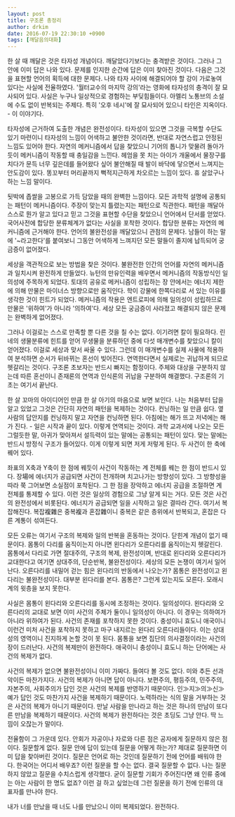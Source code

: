 ```yaml
---
layout: post
title: 구조론 총정리
author: drkim
date: 2016-07-19 22:30:10 +0900
tags: [깨달음의대화]
---
```

한 살 때 깨달은 것은 타자성 개념이다. 깨달았다기보다는 충격받은 것이다. 그러나 그 안에 이미 답은 나와 있다. 문제를 인지한 순간에 답은 이미 찾아진 것이다. 다음은 그것을 표현할 언어의 획득에 대한 문제다. 나와 타자 사이에 해결되어야 할 강이 가로놓여 있다는 사실에 전율하였다. '월터교수의 마지막 강의'라는 영화에 타자성의 충격이 잘 묘사되어 있다. 사실은 누구나 일상적으로 경험하는 부딪힘들이다. 아멜리 노통브의 소설에 수도 없이 반복되는 주제다. 특히 '오후 네시'에 잘 묘사되어 있으니 타인은 지옥이다. - 이 이야기다. 

  


타자성에 근거하여 도출한 개념은 완전성이다. 타자성이 있으면 그것을 극복할 수단도 있기 마련이니 타자성의 느낌이 어색하고 불안한 것이라면, 반대로 자연스럽고 안정된 느낌도 있어야 한다. 자연의 메커니즘에서 답을 찾았으니 기어의 톱니가 맞물려 돌아가듯이 메커니즘이 작동할 때 충일감을 느낀다. 헤엄을 못 치는 아이가 개울에서 물장구를 치다가 문득 너무 깊은데를 들어왔다 싶어 불안해질 때 발이 바닥에 닿으면서 느껴지는 안도감이 있다. 똥꼬부터 머리끝까지 뻑적지근하게 차오르는 느낌이 있다. 휴 살았구나 하는 느낌 말이다. 

  


됫박에 좁쌀을 고봉으로 가득 담았을 때의 완벽한 느낌이다. 모든 과학적 설명에 공통되는 패턴이 메커니즘이다. 주장이 맞는지 틀렸는지는 패턴으로 직관한다. 패턴을 깨달아 스스로 뭔가 알고 있다고 믿고 그것을 표현할 수단을 찾았으니 언어에서 단서를 얻었다. 국어사전에 합당한 분류체계가 없다는 사실을 포착한 것이다. 합당한 분류는 자연의 메커니즘에 근거해야 한다. 언어의 불완전성을 깨달았으니 관점의 문제다. 남들이 하는 말에 '~라고한다'를 붙여보니 그동안 어색하게 느껴지던 모든 말들이 졸지에 납득되어 궁금증이 없어졌다. 

  


세상을 객관적으로 보는 방법을 찾은 것이다. 불완전한 인간의 언어를 자연의 메커니즘과 일치시켜 완전하게 만들었다. 뉴턴의 만유인력을 배우면서 메커니즘의 작동방식인 일의성에 주목하게 되었다. 토대의 공유로 메커니즘이 성립하는 장 안에서는 에너지 제한에 의해 만물은 마이너스 방향으로만 움직인다. 학이 강물에 한쪽다리로 서 있는 이유를 생각한 것이 힌트가 되었다. 메커니즘의 작용은 엔트로피에 의해 일의성이 성립하므로 만물은 '위하여'가 아니라 '의하여'다. 세상 모든 궁금증이 사라졌고 해결되지 않은 문제는 완벽하게 없어졌다. 

  


그러나 이걸로는 스스로 만족할 뿐 다른 것을 칠 수는 없다. 이기려면 칼이 필요하다. 린네의 생물분류에 힌트를 얻어 무생물을 분류하던 중에 다섯 매개변수를 찾았으니 칼이 얻어졌다. 이걸로 세상과 맞서 싸울 수 있다. 그런데 이 매개변수를 실제 사물에 적용하여 분석하면 순서가 뒤바뀌는 혼선이 빚어진다. 연역한다면서 실제로는 귀납하게 되므로 헷갈리는 것이다. 구조론 초보자는 반드시 빠지는 함정이다. 주체와 대상을 구분하지 않는데 따른 혼선이니 존재론의 연역과 인식론의 귀납을 구분하여 해결했다. 구조론의 기초는 여기서 끝난다. 

  


한 살 꼬마의 아이디어인 만큼 한 살 아기의 마음으로 보면 보인다. 나는 처음부터 답을 알고 있었고 그것은 간단히 자연의 패턴을 복제하는 것이다. 컨닝하는 일 만큼 쉽다. 옆사람의 답안지를 컨닝하지 말고 자연을 컨닝하면 된다. 아침에는 해가 뜨고 저녁에는 해가 진다. - 일은 시작과 끝이 있다. 이렇게 연역되는 것이다. 과학 교과서에 나오는 모든 그럴듯한 말, 아귀가 맞아져서 설득력이 있는 말에는 공통되는 패턴이 있다. 맞는 말에는 반드시 방정식 구조가 들어있다. 이게 이렇게 되면 저게 저렇게 된다. 두 사건이 한 축에 꿰어 있다. 

  


좌표의 X축과 Y축이 한 점에 꿰듯이 사건이 작동하는 계 전체를 꿰는 한 점이 반드시 있다. 장場에 에너지가 공급되면 사건이 전개하며 치고나가는 방향성이 있다. 그 방향성을 따라 쭉 그어보면 소실점이 포착된다. 그 한 점을 장악하고 에너지 공급을 조절하면 계 전체를 통제할 수 있다. 이런 것은 일상의 경험으로 그냥 알게 되는 거다. 모든 것은 사건의 완전성에서 비롯된다. 에너지가 공급되면 일을 시작하고 일은 결따라 간다. 여기서 복잡해진다. 복잡複雜은 중복複과 혼잡雜이니 중복은 같은 층위에서 반복되고, 혼잡은 다른 계통이 섞여든다. 

  


모든 오류는 여기서 구조의 복제와 일의 반복을 혼동하는 것이다. 닫힌계 개념이 없기 때문이다. 몸통이 다리를 움직이는지 아니면 왼다리가 오른다리를 움직이는지 헷갈린다. 몸통에서 다리로 가면 절대주의, 구조의 복제, 완전성이며, 반대로 왼다리와 오른다리가 교대한다고 여기면 상대주의, 단순반복, 불완전성이다. 세상의 모든 논쟁이 여기서 일어난다. 오른다리를 내밀어 걷는 힘은 왼다리의 반동에서 나오는가? 몸통은 완전성이고 왼다리는 불완전성이다. 대부분 왼다리를 본다. 몸통은? 그런게 있는지도 모른다. 모래시계의 윗층을 보지 못한다. 

  


사실은 몸통이 왼다리와 오른다리를 동시에 조정하는 것이다. 일의성이다. 왼다리와 오른다리의 교대로 보면 이미 사건의 주체가 둘이니 일의성이 아니다. 이 경우는 의하여가 아니라 위하여가 된다. 사건의 존재를 포착하지 못한 것이다. 충성이니 효도니 애국이니 이런건 미처 사건을 포착하지 못하고 마구 내지르는 왼다리 오른다리들이다. 이는 상대성의 영역이니 진지하게 논할 것이 못 된다. 몸통을 보면 집단의 의사결정이라는 사건의 장이 드러난다. 사건의 복제만이 완전하다. 애국이니 충성이니 효도니 하는 단어에는 사건의 복제가 없다. 

  


사건의 복제가 없으면 불완전성이니 이미 가짜다. 들여다 볼 것도 없다. 미와 추든 선과 악이든 마찬가지다. 사건의 복제가 아니면 답이 아니다. 보편주의, 평등주의, 민주주의, 자본주의, 사회주의가 답인 것은 사건의 복제를 반영하기 때문이다. 인≫지≫의≫신≫예가 답인 것도 마찬가지 사건을 복제하기 때문이다. 노력하라는 식의 말을 거부하는 것은 사건의 복제가 아니기 때문이다. 만날 사람을 만나라고 하는 것은 하나의 만남이 또다른 만남을 복제하기 때문이다. 사건의 복제가 완전하다는 것은 초딩도 그냥 안다. 딱 느낌이 오잖는가 말이다. 

  


전율함이 그 가운데 있다. 안회가 자공이나 자로와 다른 점은 공자에게 질문하지 않은 점이다. 질문할게 없다. 질문 안에 답이 있는데 질문을 어떻게 하는가? 제대로 질문하면 이미 답을 찾아버린 것이다. 질문은 언어로 하는 것인데 질문하기 전에 언어를 배워야 한다. 한국어는 어디서 배우죠? 이런 질문을 할 수는 없다. 결국 질문할 수 없다. 나는 질문하지 않았고 질문을 수치스럽게 생각했다. 굳이 질문할 기회가 주어진다면 왜 인류 중에는 아는 사람이 한 명도 없죠? 이런 걸 하고 싶었는데 그런 질문을 하기 전에 인류의 대표자를 만나야 한다. 

  


내가 너를 만났을 때 너도 나를 만났으니 이미 복제되었다. 완전하다.